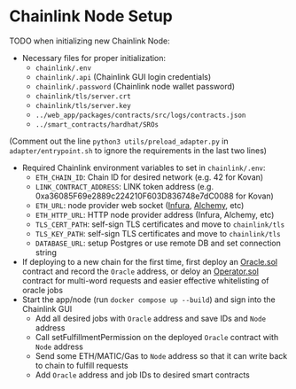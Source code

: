 # Chainlink Node Setup

TODO when initializing new Chainlink Node:

- Necessary files for proper initialization:
    - `chainlink/.env`  
    - `chainlink/.api`              (Chainlink GUI login credentials)
    - `chainlink/.password`         (Chainlink node wallet password)
    - `chainlink/tls/server.crt`
    - `chainlink/tls/server.key`
    - `../web_app/packages/contracts/src/logs/contracts.json`
    - `../smart_contracts/hardhat/SROs`

(Comment out the line `python3 utils/preload_adapter.py` in `adapter/entrypoint.sh` to ignore the requirements in the last two lines)
- Required Chainlink environment variables to set in `chainlink/.env`:
    - `ETH_CHAIN_ID`: Chain ID for desired network (e.g. 42 for Kovan)
    - `LINK_CONTRACT_ADDRESS`: LINK token address (e.g. 0xa36085F69e2889c224210F603D836748e7dC0088 for Kovan)
    - `ETH_URL`: node provider web socket ([Infura](https://infura.io/), [Alchemy](https://www.alchemy.com/), etc)
    - `ETH_HTTP_URL`: HTTP node provider address (Infura, Alchemy, etc)
    - `TLS_CERT_PATH`: self-sign TLS certificates and move to `chainlink/tls`
    - `TLS_KEY_PATH`: self-sign TLS certificates and move to `chainlink/tls`
    - `DATABASE_URL`: setup Postgres or use remote DB and set connection string
- If deploying to a new chain for the first time, first deploy an [Oracle.sol](https://remix.ethereum.org/#url=https://docs.chain.link/samples/NodeOperators/Oracle.sol&optimize=false&runs=200&evmVersion=null) contract and record the `Oracle` address, or deloy an [Operator.sol](https://github.com/smartcontractkit/chainlink/blob/develop/contracts/src/v0.7/Operator.sol) contract for multi-word requests and easier effective whitelisting of oracle jobs
- Start the app/node (run `docker compose up --build`) and sign into the Chainlink GUI
    - Add all desired jobs with `Oracle` address and save IDs and `Node` address
    - Call setFulfillmentPermission on the deployed `Oracle` contract with `Node` address
    - Send some ETH/MATIC/Gas to `Node` address so that it can write back to chain to fulfill requests
    - Add `Oracle` address and job IDs to desired smart contracts